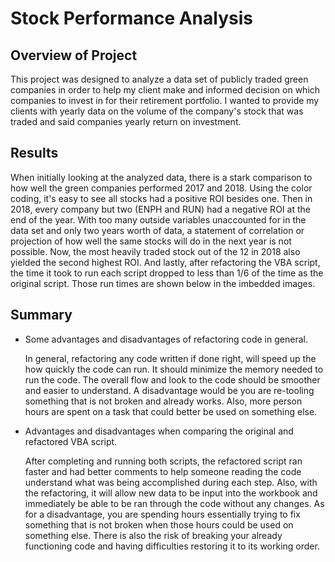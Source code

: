 # Stock Performance Analysis

## Overview of Project

This project was designed to analyze a data set of publicly traded green companies in order to help my client make
and informed decision on which companies to invest in for their retirement portfolio.  I wanted to provide my clients
with yearly data on the volume of the company's stock that was traded and said companies yearly return on investment.

## Results

When initially looking at the analyzed data, there is a stark comparison to how well the green companies performed 
2017 and 2018. Using the color coding, it's easy to see all stocks had a positive ROI besides one. Then in 2018, every
company but two (ENPH and RUN) had a negative ROI at the end of the year.  With too many outside variables unaccounted for
in the data set and only two years worth of data, a statement of correlation or projection of how well the same stocks 
will do in the next year is not possible. Now, the most heavily traded stock out of the 12 in 2018 also yielded the second
highest ROI.  And lastly, after refactoring the VBA script, the time it took to run each script dropped to less than
1/6 of the time as the original script.  Those run times are shown below in the imbedded images.




## Summary

- Some advantages and disadvantages of refactoring code in general.

	In general, refactoring any code written if done right, will speed up the how quickly the code can run. It should
	minimize the memory needed to run the code. The overall flow and look to the code should be smoother and easier
	to understand. A disadvantage would be you are re-tooling something that is not broken and already works. Also, more
	person hours are spent on a task that could better be used on something else.

- Advantages and disadvantages when comparing the original and refactored VBA script.

	After completing and running both scripts, the refactored script ran faster and had better comments to help someone
	reading the code understand what was being accomplished during each step. Also, with the refactoring, it will allow new data
	to be input into the workbook and immediately be able to be ran through the code without any changes.  As for a disadvantage,
	 you are spending hours essentially trying to fix something that is not broken when those hours could be used on something 
	else.  There is also the risk of breaking your already functioning code and having difficulties restoring it to its working order.  